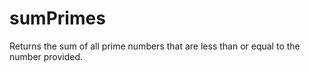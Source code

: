 # sumPrimes
Returns the sum of all prime numbers that are less than or equal to the number provided.
